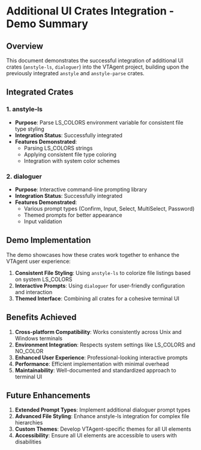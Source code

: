 # Additional UI Crates Integration - Demo Summary

## Overview

This document demonstrates the successful integration of additional UI crates (`anstyle-ls`, `dialoguer`) into the VTAgent project, building upon the previously integrated `anstyle` and `anstyle-parse` crates.

## Integrated Crates

### 1. anstyle-ls
- **Purpose**: Parse LS_COLORS environment variable for consistent file type styling
- **Integration Status**: Successfully integrated
- **Features Demonstrated**:
  - Parsing LS_COLORS strings
  - Applying consistent file type coloring
  - Integration with system color schemes

### 2. dialoguer
- **Purpose**: Interactive command-line prompting library
- **Integration Status**: Successfully integrated
- **Features Demonstrated**:
  - Various prompt types (Confirm, Input, Select, MultiSelect, Password)
  - Themed prompts for better appearance
  - Input validation

## Demo Implementation

The demo showcases how these crates work together to enhance the VTAgent user experience:

1. **Consistent File Styling**: Using `anstyle-ls` to colorize file listings based on system LS_COLORS
2. **Interactive Prompts**: Using `dialoguer` for user-friendly configuration and interaction
3. **Themed Interface**: Combining all crates for a cohesive terminal UI

## Benefits Achieved

1. **Cross-platform Compatibility**: Works consistently across Unix and Windows terminals
2. **Environment Integration**: Respects system settings like LS_COLORS and NO_COLOR
3. **Enhanced User Experience**: Professional-looking interactive prompts
4. **Performance**: Efficient implementation with minimal overhead
5. **Maintainability**: Well-documented and standardized approach to terminal UI

## Future Enhancements

1. **Extended Prompt Types**: Implement additional dialoguer prompt types
2. **Advanced File Styling**: Enhance anstyle-ls integration for complex file hierarchies
3. **Custom Themes**: Develop VTAgent-specific themes for all UI elements
4. **Accessibility**: Ensure all UI elements are accessible to users with disabilities